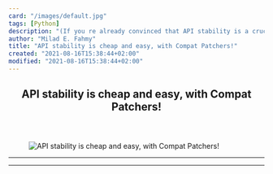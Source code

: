```yaml
---
card: "/images/default.jpg"
tags: [Python]
description: "(If you re already convinced that API stability is a crucial "
author: "Milad E. Fahmy"
title: "API stability is cheap and easy, with Compat Patchers!"
created: "2021-08-16T15:38:44+02:00"
modified: "2021-08-16T15:38:44+02:00"
---
```

<div class="site-wrapper">
<main id="site-main" class="site-main outer">
<div class="inner">
<article class="post-full post tag-python tag-api tag-stability tag-compatibility tag-best-practices tag-patching tag-versioning ">
<header class="post-full-header">
<h1 class="post-full-title">API stability is cheap and easy, with Compat Patchers!</h1>
</header>
<figure class="post-full-image">
<picture>
<source media="(max-width: 700px)" sizes="1px" srcset="data:image/gif;base64,R0lGODlhAQABAIAAAAAAAP///yH5BAEAAAAALAAAAAABAAEAAAIBRAA7 1w">
<source media="(min-width: 701px)" sizes="(max-width: 800px) 400px,
(max-width: 1170px) 700px,
1400px" srcset="/news/content/images/size/w300/2019/06/windowsserver_article_012-1.jpg 300w,
/news/content/images/size/w600/2019/06/windowsserver_article_012-1.jpg 600w,
/news/content/images/size/w1000/2019/06/windowsserver_article_012-1.jpg 1000w,
/news/content/images/size/w2000/2019/06/windowsserver_article_012-1.jpg 2000w">
<img onerror="this.style.display='none'" src="/news/content/images/size/w2000/2019/06/windowsserver_article_012-1.jpg" alt="API stability is cheap and easy, with Compat Patchers!">
</picture>
</figure>
<section class="post-full-content">
<div class="post-content">
</div>
<hr>
<hr>
</section>
</article>
</div>
</main>
</div>
<!-- Google Tag Manager (noscript) -->
<!-- End Google Tag Manager (noscript) -->
